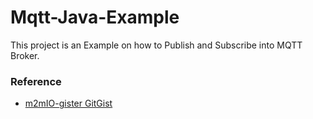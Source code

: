 # Mqtt-Java-Example

This project is an Example on how to Publish and Subscribe into MQTT Broker.


### Reference
- [m2mIO-gister GitGist](https://gist.github.com/m2mIO-gister/5275324)
